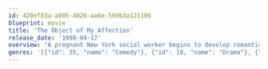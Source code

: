 ```yaml
---
id: 420ef83a-a005-4026-aa6e-569b3a121106
blueprint: movie
title: 'The Object of My Affection'
release_date: '1998-04-17'
overview: "A pregnant New York social worker begins to develop romantic feelings for her gay best friend, and decides she'd rather raise her child with him, much to the dismay of her overbearing boyfriend."
genres: '[{"id": 35, "name": "Comedy"}, {"id": 18, "name": "Drama"}, {"id": 10749, "name": "Romance"}]'
---
```

